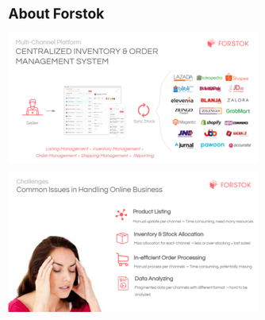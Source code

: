 # About Forstok

![](../../.gitbook/assets/image%20%28379%29.png)

![](../../.gitbook/assets/image%20%28381%29.png)

